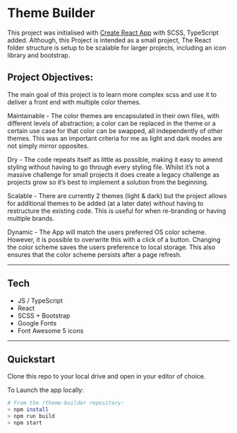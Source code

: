 # Theme Builder

This project was initialised with [Create React App](https://github.com/facebook/create-react-app) with SCSS, TypeScript added. 
Although, this Project is intended as a small project, The React folder structure is setup to be scalable for larger projects, including an icon library and bootstrap.
   
## Project Objectives:   
The main goal of this project is to learn more complex scss and use it to deliver a front end with multiple color themes.    
  
Maintainable - The color themes are encapsulated in their own files, with different levels of abstraction; a color can be replaced in the theme or a certain use case for that color can be swapped, all independently of other themes. This was an important criteria for me as light and dark modes are not simply mirror opposites.  
  
Dry - The code repeats itself as little as possible, making it easy to amend styling without having to go through every styling file. Whilst it’s not a massive challenge for small projects it does create a legacy challenge as projects grow so it’s best to implement a solution from the beginning.  
  
Scalable - There are currently 2 themes (light & dark) but the project allows for additional themes to be added (at a later date) without having to restructure the existing code. This is useful for when re-branding or having multiple brands.  
  
Dynamic - The App will match the users preferred OS color scheme. However, it is possible to overwrite this with a click of a button. Changing the color scheme saves the users preference to local storage. This also ensures that the color scheme persists after a page refresh.  
  
----------------
## Tech  
- JS / TypeScript  
- React  
- SCSS + Bootstrap  
- Google Fonts  
- Font Awesome 5 icons    

----------------
## Quickstart
Clone this repo to your local drive and open in your editor of choice.  

To Launch the app locally:  
```bash
# From the /theme-builder repository:
> npm install
> npm run build
> npm start
```
